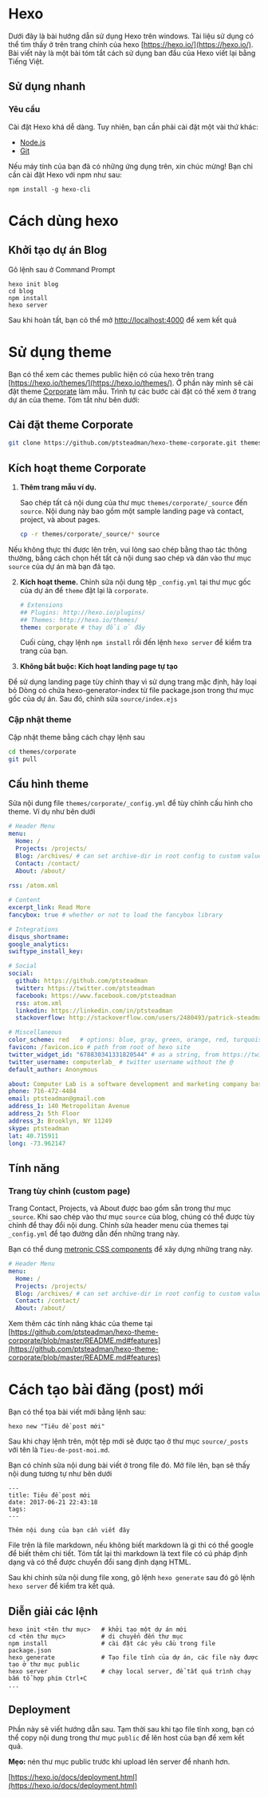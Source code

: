 # Hexo

Dưới đây là bài hướng dẫn sử dụng Hexo trên windows. Tài liệu sử dụng có thể tìm thấy ở trên trang chính của hexo [https://hexo.io/](https://hexo.io/). Bài viết này là một bài tóm tắt cách sử dụng ban đầu của Hexo viết lại bằng Tiếng Việt.

## Sử dụng nhanh

### Yêu cầu

Cài đặt Hexo khá dễ dàng. Tuy nhiên, bạn cần phải cài đặt một vài thứ khác:

* [Node.js](https://nodejs.org/)
* [Git](https://git-scm.com/)

Nếu máy tính của bạn đã có những ứng dụng trên, xin chúc mừng! Bạn chỉ cần cài đặt Hexo với npm như sau:

```
npm install -g hexo-cli
```

# Cách dùng hexo

## Khởi tạo dự án Blog

Gõ lệnh sau ở Command Prompt

```
hexo init blog
cd blog
npm install
hexo server
```

Sau khi hoàn tất, bạn có thể mở [http://localhost:4000](http://localhost:4000) để xem kết quả

# Sử dụng theme

Bạn có thể xem các themes public hiện có của hexo trên trang [https://hexo.io/themes/](https://hexo.io/themes/). Ở phần này mình sẽ cài đặt theme [Corporate](https://github.com/ptsteadman/hexo-theme-corporate) làm mẫu. Trình tự các bước cài đặt có thể xem ở trang dự án của theme. Tóm tắt như bên dưới:

## Cài đặt theme Corporate

``` bash
git clone https://github.com/ptsteadman/hexo-theme-corporate.git themes/corporate
```

## Kích hoạt theme Corporate

1. **Thêm trang mẫu ví dụ.** 

	Sao chép tất cả nội dung của thư mục `themes/corporate/_source` đến `source`.
	Nội dung này bao gồm một sample landing page và contact, project, và
	about pages.

	```bash
	cp -r themes/corporate/_source/* source
	```

  Nếu không thực thi được lên trên, vui lòng sao chép bằng thao tác thông thường, bằng cách chọn hết tất cả nội dung sao chép và dán vào thư mục `source` của dự án mà bạn đã tạo.

2. **Kích hoạt theme.** 
	Chỉnh sửa nội dung tệp `_config.yml` tại thư mục gốc của dự án để `theme` đặt lại là `corporate`. 

	```yml
	# Extensions
	## Plugins: http://hexo.io/plugins/
	## Themes: http://hexo.io/themes/
	theme: corporate # thay đổi ở đây

	```

	Cuối cùng, chạy lệnh `npm install` rồi đến lệnh `hexo server` để kiểm tra trang của bạn.

3. **Không bắt buộc: Kích hoạt landing page tự tạo**

  Để sử dụng landing page tùy chỉnh thay vì sử dụng trang mặc định, hãy loại bỏ
  Dòng có chứa hexo-generator-index từ file package.json trong thư mục gốc của dự án.
  Sau đó, chỉnh sửa `source/index.ejs`

### Cập nhật theme

Cập nhật theme bằng cách chạy lệnh sau

``` bash
cd themes/corporate
git pull
```

## Cấu hình theme

Sửa nội dung file `themes/corporate/_config.yml` để tùy chỉnh cấu hình cho theme. Ví dụ như bên dưới

``` yml
# Header Menu
menu:
  Home: /
  Projects: /projects/
  Blog: /archives/ # can set archive-dir in root config to custom value
  Contact: /contact/
  About: /about/
   
rss: /atom.xml

# Content
excerpt_link: Read More
fancybox: true # whether or not to load the fancybox library

# Integrations
disqus_shortname: 
google_analytics:
swiftype_install_key: 

# Social
social:
  github: https://github.com/ptsteadman
  twitter: https://twitter.com/ptsteadman
  facebook: https://www.facebook.com/ptsteadman
  rss: atom.xml
  linkedin: https://linkedin.com/in/ptsteadman
  stackoverflow: http://stackoverflow.com/users/2480493/patrick-steadman

# Miscellaneous
color_scheme: red   # options: blue, gray, green, orange, red, turquoise
favicon: /favicon.ico # path from root of hexo site
twitter_widget_id: "678830341331820544" # as a string, from https://twitter.com/settings/widgets
twitter_username: computerlab_ # twitter username without the @
default_author: Anonymous

about: Computer Lab is a software development and marketing company based in Brooklyn, New York. <br><br> Computer Lab was founded in 2015, and is focused on so on and so forth.
phone: 716-472-4484
email: ptsteadman@gmail.com
address_1: 140 Metropolitan Avenue
address_2: 5th Floor
address_3: Brooklyn, NY 11249
skype: ptsteadman
lat: 40.715911 
long: -73.962147
```


## Tính năng

### Trang tùy chỉnh (custom page)

Trang Contact, Projects, và About được bao gồm sẵn trong thư mục `_source`. Khi sao chép vào thư mục `source` của blog, chúng có thể được tùy chỉnh để thay đổi nội dung. Chỉnh sửa header menu của themes tại `_config.yml` để tạo đường dẫn đến những trang này.

Bạn có thể dung [metronic CSS components](http://keenthemes.com/metronic-theme/) để xây dựng những trang này.

``` yml
# Header Menu
menu:
  Home: /
  Projects: /projects/
  Blog: /archives/ # can set archive-dir in root config to custom value
  Contact: /contact/
  About: /about/
```

Xem thêm các tính năng khác của theme tại [https://github.com/ptsteadman/hexo-theme-corporate/blob/master/README.md#features](https://github.com/ptsteadman/hexo-theme-corporate/blob/master/README.md#features)

# Cách tạo bài đăng (post) mới

Bạn có thể tọa bài viết mới bằng lệnh sau:

```
hexo new "Tiêu đề post mới"
```

Sau khi chạy lệnh trên, một tệp mới sẽ được tạo ở thư mục `source/_posts` với tên là `Tieu-de-post-moi.md`.

Bạn có chỉnh sửa nội dung bài viết ở trong file đó. Mở file lên, bạn sẽ thấy nội dung tương tự như bên dưới

```
---
title: Tiêu đề post mới
date: 2017-06-21 22:43:18
tags:
---

Thêm nội dung của bạn cần viết đây
```

File trên là file markdown, nếu không biết markdown là gì thì có thể google để biết thêm chi tiết. Tóm tắt lại thì markdown là text file có cú pháp định dạng và có thể được chuyển đổi sang định dạng HTML.

Sau khi chỉnh sửa nội dung file xong, gõ lệnh `hexo generate` sau đó gõ lệnh `hexo server` để kiểm tra kết quả.

## Diễn giải các lệnh

```
hexo init <tên thư mục>   # khởi tạo một dự án mới
cd <tên thư mục>          # di chuyển đến thư mục
npm install               # cài đặt các yêu cầu trong file package.json
hexo generate             # Tạo file tĩnh của dự án, các file này được tạo ở thư mục public
hexo server               # chạy local server, để tắt quá trình chạy bấm tổ hợp phím Ctrl+C
...
```

## Deployment

Phần này sẽ viết hướng dẫn sau. Tạm thời sau khi tạo file tĩnh xong, bạn có thể copy nội dung trong thư mục `public` để lên host của bạn để xem kết quả. 

**Mẹo:** nén thư mục public trước khi upload lên server để nhanh hơn.

[https://hexo.io/docs/deployment.html](https://hexo.io/docs/deployment.html)
